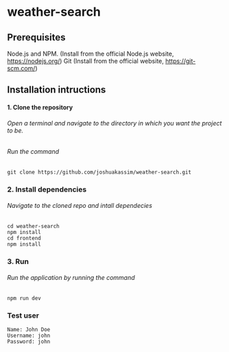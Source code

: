 # weather-search

## Prerequisites

Node.js and NPM. (Install from the official Node.js website, https://nodejs.org/)
Git (Install from the official website, https://git-scm.com/)

## Installation intructions

#### 1. Clone the repository
###### Open a terminal and navigate to the directory in which you want the project to be.
###### Run the command
    git clone https://github.com/joshuakassim/weather-search.git

### 2. Install dependencies
###### Navigate to the cloned repo and intall dependecies
    cd weather-search
    npm install
    cd frontend
    npm install

### 3. Run
###### Run the application by running the command
    npm run dev

### Test user
    Name: John Doe
    Username: john
    Password: john
